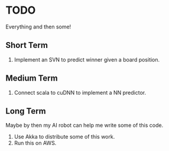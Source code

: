 TODO
====
Everything and then some!

Short Term 
----------
1. Implement an SVN to predict winner given a board position.

Medium Term
-----------
1. Connect scala to cuDNN to implement a NN predictor.

Long Term
---------
Maybe by then my AI robot can help me write some of this code.

1. Use Akka to distribute some of this work.
2. Run this on AWS.
